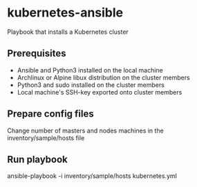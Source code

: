 # kubernetes-ansible
Playbook that installs a Kubernetes cluster

## Prerequisites
* Ansible and Python3 installed on the local machine
* Archlinux or Alpine libux distribution on the cluster members
* Python3 and sudo installed on the cluster members
* Local machine's SSH-key exported onto cluster members

## Prepare config files
Change number of masters and nodes machines in the inventory/sample/hosts file

## Run playbook
ansible-playbook -i inventory/sample/hosts kubernetes.yml
